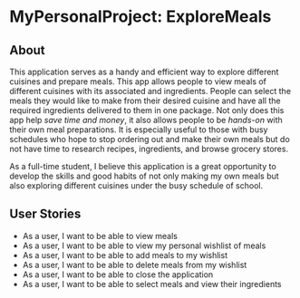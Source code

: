 # MyPersonalProject: ExploreMeals

## About

This application serves as a handy and efficient way to explore different cuisines and prepare meals. 
This app allows people to view meals of different cuisines with its associated and ingredients.
People can select the meals they would like to make from their desired cuisine and have all the required ingredients delivered to them in one package. 
Not only does this app help *save time and money*, it also allows people to be *hands-on* with their own meal preparations. It is especially useful to those with busy schedules who hope to stop ordering out and make their own meals but do not have time to research recipes, ingredients, and browse grocery stores. 

As a full-time student, I believe this application is a great opportunity to develop the skills and good habits of not only making my own meals but also exploring different cuisines under the busy schedule of school.

## User Stories
- As a user, I want to be able to view meals
- As a user, I want to be able to view my personal wishlist of meals
- As a user, I want to be able to add meals to my wishlist
- As a user, I want to be able to delete meals from my wishlist
- As a user, I want to be able to close the application 
- As a user, I want to be able to select meals and view their ingredients



